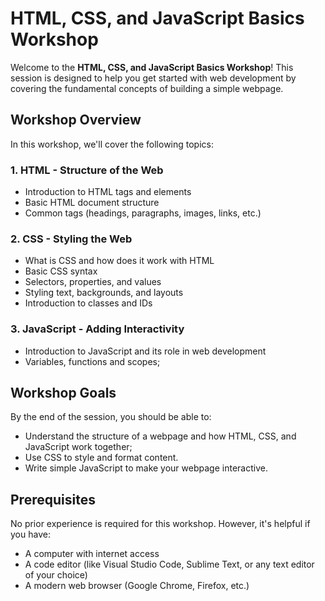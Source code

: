 # HTML, CSS, and JavaScript Basics Workshop

Welcome to the **HTML, CSS, and JavaScript Basics Workshop**! This session is designed to help you get started with web development by covering the fundamental concepts of building a simple webpage.

## Workshop Overview

In this workshop, we'll cover the following topics:

### 1. **HTML - Structure of the Web**
   - Introduction to HTML tags and elements
   - Basic HTML document structure
   - Common tags (headings, paragraphs, images, links, etc.)

### 2. **CSS - Styling the Web**
   - What is CSS and how does it work with HTML
   - Basic CSS syntax
   - Selectors, properties, and values
   - Styling text, backgrounds, and layouts
   - Introduction to classes and IDs

### 3. **JavaScript - Adding Interactivity**
   - Introduction to JavaScript and its role in web development
   - Variables, functions and scopes;

## Workshop Goals

By the end of the session, you should be able to:
- Understand the structure of a webpage and how HTML, CSS, and JavaScript work together;
- Use CSS to style and format content.
- Write simple JavaScript to make your webpage interactive.

## Prerequisites

No prior experience is required for this workshop. However, it's helpful if you have:
- A computer with internet access
- A code editor (like Visual Studio Code, Sublime Text, or any text editor of your choice)
- A modern web browser (Google Chrome, Firefox, etc.)
